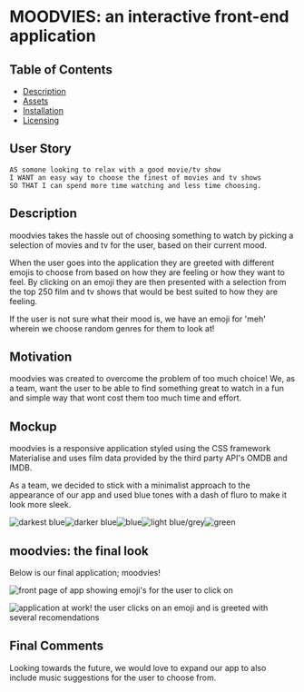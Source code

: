 # MOODVIES: an interactive front-end application

## Table of Contents

- [Description](#Description)
- [Assets](#Assets)
- [Installation](#To-edit-this-projects-repository)
- [Licensing](#License)

## User Story

```
AS somone looking to relax with a good movie/tv show
I WANT an easy way to choose the finest of movies and tv shows
SO THAT I can spend more time watching and less time choosing.
```

## Description
moodvies takes the hassle out of choosing something to watch by picking a selection of movies and tv for the user, based on their current mood. 

When the user goes into the application they are greeted with different emojis to choose from based on how they are feeling or how they want to feel. By clicking on an emoji they are then presented with a selection from the top 250 film and tv shows that would be best suited to how they are feeling. 

If the user is not sure what their mood is, we have an emoji for 'meh' wherein we choose random genres for them to look at!


## Motivation
moodvies was created to overcome the problem of too much choice! We, as a team, want the user to be able to find something great to watch in a fun and simple way that wont cost them too much time and effort.


## Mockup
moodvies is a responsive application styled using the CSS framework Materialise and uses film data provided by the third party API's OMDB and IMDB. 

As a team, we decided to stick with a minimalist approach to the appearance of our app and used blue tones with a dash of fluro to make it look more sleek.

![darkest blue](./images/color0a0e1d.png)![darker blue](./images/color141a31.png)![blue](./images/color1e2746.png)![light blue/grey](./images/color3c3f58.png)![green](./images/color4ca7a2.png)

## moodvies: the final look
Below is our final application; moodvies!

![front page of app showing emoji's for the user to click on](./images/frontpage.png)

![application at work! the user clicks on an emoji and is greeted with several recomendations](./images/moodviestemplate.gif)

## Final Comments
Looking towards the future, we would love to expand our app to also include music suggestions for the user to choose from.